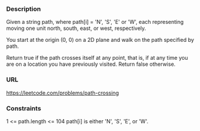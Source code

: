 ### Description

Given a string path, where path[i] = 'N', 'S', 'E' or 'W', each representing moving one unit north, south, east, or west, respectively.

You start at the origin (0, 0) on a 2D plane and walk on the path specified by path.

Return true if the path crosses itself at any point, that is, if at any time you are on a location you have previously visited. Return false otherwise.

### URL

https://leetcode.com/problems/path-crossing

### Constraints

1 <= path.length <= 104
path[i] is either 'N', 'S', 'E', or 'W'.
